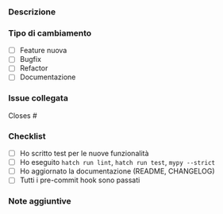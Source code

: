 ### Descrizione
<!-- Breve sommario del cambiamento -->
### Tipo di cambiamento
- [ ] Feature nuova
- [ ] Bugfix
- [ ] Refactor
- [ ] Documentazione
### Issue collegata
Closes #<numero-issue>
### Checklist
- [ ] Ho scritto test per le nuove funzionalità
- [ ] Ho eseguito `hatch run lint`, `hatch run test`, `mypy --strict`
- [ ] Ho aggiornato la documentazione (README, CHANGELOG)
- [ ] Tutti i pre-commit hook sono passati
### Note aggiuntive
<!-- Eventuali dettagli extra o link a documentazione -->
